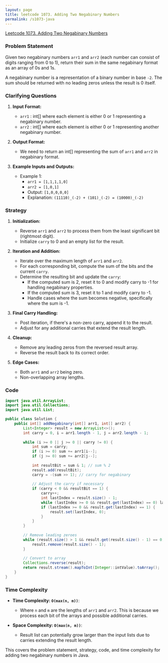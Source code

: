 ```yaml
---
layout: page
title: leetcode 1073. Adding Two Negabinary Numbers
permalink: /s1073-java
---
```

[Leetcode 1073. Adding Two Negabinary Numbers](https://algoadvance.github.io/algoadvance/l1073)
### Problem Statement
Given two negabinary numbers `arr1` and `arr2` (each number can consist of digits ranging from 0 to 1), return their sum in the same negabinary format as an array of 0s and 1s.

A negabinary number is a representation of a binary number in base `-2`. The sum should be returned with no leading zeros unless the result is 0 itself.

### Clarifying Questions
1. **Input Format:**
   - `arr1` : int[] where each element is either 0 or 1 representing a negabinary number.
   - `arr2` : int[] where each element is either 0 or 1 representing another negabinary number.
   
2. **Output Format:**
   - We need to return an int[] representing the sum of `arr1` and `arr2` in negabinary format.

3. **Example Inputs and Outputs:**
   - Example 1:
     - `arr1 = [1,1,1,1,0]`
     - `arr2 = [1,0,1]`
     - Output: `[1,0,0,0,0]`
     - Explanation: `(11110)_(-2) + (101)_(-2) = (10000)_(-2)`

### Strategy
1. **Initialization:**
   - Reverse `arr1` and `arr2` to process them from the least significant bit (rightmost digit).
   - Initialize `carry` to 0 and an empty list for the result.

2. **Iteration and Addition:**
   - Iterate over the maximum length of `arr1` and `arr2`.
   - For each corresponding bit, compute the sum of the bits and the current `carry`.
   - Determine the resulting bit and update the `carry`:
     - If the computed sum is 2, reset it to 0 and modify carry to -1 for handling negabinary properties.
     - If the computed sum is 3, reset it to 1 and modify carry to -1.
     - Handle cases where the sum becomes negative, specifically where the sum is -1.

3. **Final Carry Handling:**
   - Post iteration, if there's a non-zero carry, append it to the result.
   - Adjust for any additional carries that extend the result length.

4. **Cleanup:**
   - Remove any leading zeros from the reversed result array.
   - Reverse the result back to its correct order.

5. **Edge Cases:**
   - Both `arr1` and `arr2` being zero.
   - Non-overlapping array lengths.

### Code
```java
import java.util.ArrayList;
import java.util.Collections;
import java.util.List;

public class Solution {
    public int[] addNegabinary(int[] arr1, int[] arr2) {
        List<Integer> result = new ArrayList<>();
        int carry = 0, i = arr1.length - 1, j = arr2.length - 1;
        
        while (i >= 0 || j >= 0 || carry != 0) {
            int sum = carry;
            if (i >= 0) sum += arr1[i--];
            if (j >= 0) sum += arr2[j--];
            
            int resultBit = sum & 1; // sum % 2
            result.add(resultBit);
            carry = -(sum >> 1); // carry for negabinary
            
            // Adjust the carry if necessary
            if (carry < 0 && resultBit == 1) {
                carry++;
                int lastIndex = result.size() - 1;
                while (lastIndex >= 0 && result.get(lastIndex) == 0) lastIndex--;
                if (lastIndex >= 0 && result.get(lastIndex) == 1) {
                    result.set(lastIndex, 0);
                }
            }
        }
        
        // Remove leading zeroes
        while (result.size() > 1 && result.get(result.size() - 1) == 0) {
            result.remove(result.size() - 1);
        }
        
        // Convert to array
        Collections.reverse(result);
        return result.stream().mapToInt(Integer::intValue).toArray();
    }
}
```

### Time Complexity
- **Time Complexity: `O(max(n, m))`**:
  - Where `n` and `m` are the lengths of `arr1` and `arr2`. This is because we process each bit of the arrays and possible additional carries.
  
- **Space Complexity: `O(max(n, m))`**:
  - Result list can potentially grow larger than the input lists due to carries extending the result length.

This covers the problem statement, strategy, code, and time complexity for adding two negabinary numbers in Java.